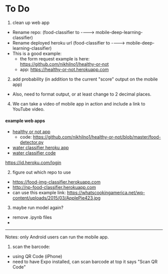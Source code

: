 # To Do

1.  clean up web app
- Rename repo:  (food-classifier to ----> mobile-deep-learning-classifier)
- Rename deployed heroku url (food-classifier to ----> mobile-deep-learning-classifier)
- This is a good example:  
  - the form request example is here: https://github.com/nikhilno1/healthy-or-not
  - app: https://healthy-or-not.herokuapp.com

2.  add probability (in addition to the current "score" output on the mobile app)
- Also, need to format output, or at least change to 2 decimal places.


4.  We can take a video of mobile app in action and include a link to YouTube video.


#### example web apps
- [healthy or not app](https://healthy-or-not.herokuapp.com)
  - code:  https://github.com/nikhilno1/healthy-or-not/blob/master/food-detector.py
- [water classifier heroku app](https://water-classifier1.herokuapp.com)
- [water classifier code](https://github.com/shankarj67/Water-classifier-fastai)

https://id.heroku.com/login


2. figure out which repo to use  

- https://food-img-classifier.herokuapp.com
- http://np-food-classifier.herokuapp.com
- can use this example link:  https://whatscookingamerica.net/wp-content/uploads/2015/03/ApplePie423.jpg

3.  maybe run model again?
- remove .ipynb files
- 


---

Notes:  only Android users can run the mobile app.  
1. scan the barcode:  
- using QR Code (iPhone)
- need to have Expo installed, can scan barcode at top it says "Scan QR Code"


